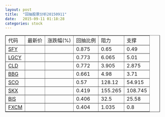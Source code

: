 ```yaml
---
layout: post
title:  "回抽股票分析20150911"
date:   2015-09-11 01:18:28
categories: stock
---
```

<script type="text/javascript">
var stockList = []
stockList.push('gb_sfy');
stockList.push('gb_lgcy');
stockList.push('gb_cld');
stockList.push('gb_bbg');
stockList.push('gb_sco');
stockList.push('gb_skx');
stockList.push('gb_bis');
stockList.push('gb_fxcm');
</script>
<table border="1">
 <tr>
 <td>代码</td>
 <td>最新价</td>
 <td>涨跌幅(%)</td>
 <td>回抽比例</td>
 <td>阻力</td>
 <td>支撑</td>
</tr>
  <tr id="sfy">
  <td><a href="http://stock.finance.sina.com.cn/usstock/quotes/SFY.html" target="_blank">SFY</a></td><td></td><td></td><td>0.875</td><td>0.65</td><td>0.49</td></tr>
  <tr id="lgcy">
  <td><a href="http://stock.finance.sina.com.cn/usstock/quotes/LGCY.html" target="_blank">LGCY</a></td><td></td><td></td><td>0.773</td><td>6.065</td><td>5.01</td></tr>
  <tr id="cld">
  <td><a href="http://stock.finance.sina.com.cn/usstock/quotes/CLD.html" target="_blank">CLD</a></td><td></td><td></td><td>0.772</td><td>3.905</td><td>2.875</td></tr>
  <tr id="bbg">
  <td><a href="http://stock.finance.sina.com.cn/usstock/quotes/BBG.html" target="_blank">BBG</a></td><td></td><td></td><td>0.661</td><td>4.98</td><td>3.71</td></tr>
  <tr id="sco">
  <td><a href="http://stock.finance.sina.com.cn/usstock/quotes/SCO.html" target="_blank">SCO</a></td><td></td><td></td><td>0.57</td><td>128.12</td><td>54.915</td></tr>
  <tr id="skx">
  <td><a href="http://stock.finance.sina.com.cn/usstock/quotes/SKX.html" target="_blank">SKX</a></td><td></td><td></td><td>0.419</td><td>155.265</td><td>108.745</td></tr>
  <tr id="bis">
  <td><a href="http://stock.finance.sina.com.cn/usstock/quotes/BIS.html" target="_blank">BIS</a></td><td></td><td></td><td>0.406</td><td>32.5</td><td>25.58</td></tr>
  <tr id="fxcm">
  <td><a href="http://stock.finance.sina.com.cn/usstock/quotes/FXCM.html" target="_blank">FXCM</a></td><td></td><td></td><td>0.404</td><td>1.035</td><td>0.8</td></tr>
</table>
